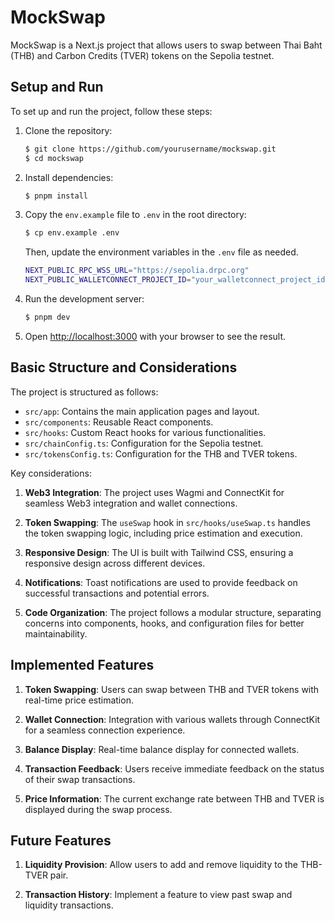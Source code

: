 # MockSwap

MockSwap is a Next.js project that allows users to swap between Thai Baht (THB) and Carbon Credits (TVER) tokens on the Sepolia testnet.

## Setup and Run

To set up and run the project, follow these steps:

1. Clone the repository:

   ```bash
   $ git clone https://github.com/yourusername/mockswap.git
   $ cd mockswap
   ```

2. Install dependencies:

   ```bash
   $ pnpm install
   ```

3. Copy the `env.example` file to `.env` in the root directory:

   ```bash
   $ cp env.example .env
   ```

   Then, update the environment variables in the `.env` file as needed.

   ```bash
   NEXT_PUBLIC_RPC_WSS_URL="https://sepolia.drpc.org"
   NEXT_PUBLIC_WALLETCONNECT_PROJECT_ID="your_walletconnect_project_id"
   ```

4. Run the development server:

   ```bash
   $ pnpm dev
   ```

5. Open [http://localhost:3000](http://localhost:3000) with your browser to see the result.

## Basic Structure and Considerations

The project is structured as follows:

- `src/app`: Contains the main application pages and layout.
- `src/components`: Reusable React components.
- `src/hooks`: Custom React hooks for various functionalities.
- `src/chainConfig.ts`: Configuration for the Sepolia testnet.
- `src/tokensConfig.ts`: Configuration for the THB and TVER tokens.

Key considerations:

1. **Web3 Integration**: The project uses Wagmi and ConnectKit for seamless Web3 integration and wallet connections.

2. **Token Swapping**: The `useSwap` hook in `src/hooks/useSwap.ts` handles the token swapping logic, including price estimation and execution.

3. **Responsive Design**: The UI is built with Tailwind CSS, ensuring a responsive design across different devices.

4. **Notifications**: Toast notifications are used to provide feedback on successful transactions and potential errors.

5. **Code Organization**: The project follows a modular structure, separating concerns into components, hooks, and configuration files for better maintainability.

## Implemented Features

1. **Token Swapping**: Users can swap between THB and TVER tokens with real-time price estimation.

2. **Wallet Connection**: Integration with various wallets through ConnectKit for a seamless connection experience.

3. **Balance Display**: Real-time balance display for connected wallets.

4. **Transaction Feedback**: Users receive immediate feedback on the status of their swap transactions.

5. **Price Information**: The current exchange rate between THB and TVER is displayed during the swap process.

## Future Features

1. **Liquidity Provision**: Allow users to add and remove liquidity to the THB-TVER pair.

2. **Transaction History**: Implement a feature to view past swap and liquidity transactions.
